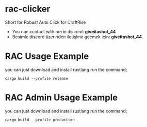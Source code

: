 # rac-clicker
Short for Robust Auto Click for CraftRise


- You can contact with me in discord: **giveitashot_44**
- Benimle discord üzerinden iletişime geçmek için: **giveitashot_44**

# RAC Usage Example

you can just download and install rustlang run the command;

```
cargo build --profile release
```

# RAC Admin Usage Example

you can just download and install rustlang run the command;

```
cargo build --profile production
```
